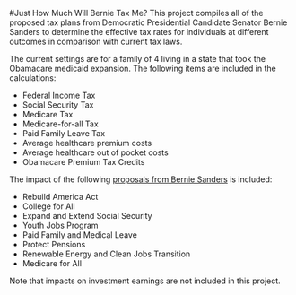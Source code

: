 #Just How Much Will Bernie Tax Me?
This project compiles all of the proposed tax plans from Democratic 
Presidential Candidate Senator Bernie Sanders to determine the effective tax
rates for individuals at different outcomes in comparison with current tax laws.

The current settings are for a family of 4 living in a state that took the 
Obamacare medicaid expansion. The following items are included in the 
calculations:

* Federal Income Tax
* Social Security Tax
* Medicare Tax
* Medicare-for-all Tax 
* Paid Family Leave Tax
* Average healthcare premium costs
* Average healthcare out of pocket costs
* Obamacare Premium Tax Credits

The impact of the following [proposals from Bernie Sanders](https://berniesanders.com/issues/how-bernie-pays-for-his-proposals/) is included:

* Rebuild America Act
* College for All
* Expand and Extend Social Security
* Youth Jobs Program
* Paid Family and Medical Leave
* Protect Pensions
* Renewable Energy and Clean Jobs Transition
* Medicare for All

Note that impacts on investment earnings are not included in this project. 